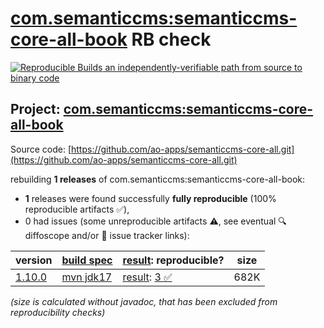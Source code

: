 [com.semanticcms:semanticcms-core-all-book](https://central.sonatype.com/artifact/com.semanticcms/semanticcms-core-all-book/versions) RB check
=======

[![Reproducible Builds](https://reproducible-builds.org/images/logos/rb.svg) an independently-verifiable path from source to binary code](https://reproducible-builds.org/)

## Project: [com.semanticcms:semanticcms-core-all-book](https://central.sonatype.com/artifact/com.semanticcms/semanticcms-core-all-book/versions)

Source code: [https://github.com/ao-apps/semanticcms-core-all.git](https://github.com/ao-apps/semanticcms-core-all.git)

rebuilding **1 releases** of com.semanticcms:semanticcms-core-all-book:
- **1** releases were found successfully **fully reproducible** (100% reproducible artifacts :white_check_mark:),
- 0 had issues (some unreproducible artifacts :warning:, see eventual :mag: diffoscope and/or :memo: issue tracker links):

| version | [build spec](/BUILDSPEC.md) | [result](https://reproducible-builds.org/docs/jvm/): reproducible? | size |
| -- | --------- | ------ | -- |
| [1.10.0](https://central.sonatype.com/artifact/com.semanticcms/semanticcms-core-all-book/1.10.0/pom) | [mvn jdk17](semanticcms-core-all-book-1.10.0.buildspec) | [result](semanticcms-core-all-book-1.10.0.buildinfo): [3 :white_check_mark: ](semanticcms-core-all-book-1.10.0.buildcompare) | 682K |

<i>(size is calculated without javadoc, that has been excluded from reproducibility checks)</i>
